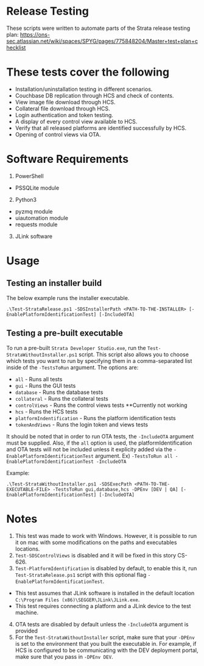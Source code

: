 # Release Testing

These scripts were written to automate parts of the Strata release testing plan:
https://ons-sec.atlassian.net/wiki/spaces/SPYG/pages/775848204/Master+test+plan+checklist

# These tests cover the following

* Installation/uninstallation testing in different scenarios.
* Couchbase DB replication through HCS and check of contents.
* View image file download through HCS.
* Collateral file download through HCS.
* Login authentication and token testing.
* A display of every control view available to HCS.
* Verify that all released platforms are identified successfully by HCS.
* Opening of control views via OTA.

# Software Requirements
1. PowerShell
  * PSSQLite module
2. Python3
  * pyzmq module
  * uiautomation module
  * requests module
3. JLink software

# Usage 

## Testing an installer build
The below example runs the installer executable.

`.\Test-StrataRelease.ps1 -SDSInstallerPath <PATH-TO-THE-INSTALLER> [-EnablePlatformIdentificationTest] [-IncludeOTA]`

## Testing a pre-built executable
To run a pre-built `Strata Developer Studio.exe`, run the `Test-StrataWithoutInstaller.ps1` script. This script also allows you to choose which tests you want to run by specifying them in a comma-separated list inside of the `-TestsToRun` argument. The options are:
* `all` - Runs all tests
* `gui` - Runs the GUI tests
* `database` - Runs the database tests
* `collateral` - Runs the collateral tests
* `controlViews` - Runs the control views tests **Currently not working
* `hcs` - Runs the HCS tests
* `platformIndentification` - Runs the platform identification tests
* `tokenAndViews` - Runs the login token and views tests

It should be noted that in order to run OTA tests, the `-IncludeOTA` argument must be supplied. Also, if the `all` option is used, the platformIdentification and OTA tests will not be included unless it explicity added via the `-EnablePlatformIdentificationTest` argument. Ex) `-TestsToRun all -EnablePlatformIdentificationTest -IncludeOTA`

Example:

`.\Test-StrataWithoutInstaller.ps1 -SDSExecPath <PATH-TO-THE-EXECUTABLE-FILE> -TestsToRun gui,database,hcs -DPEnv [DEV | QA] [-EnablePlatformIdentificationTest] [-IncludeOTA]`

# Notes
1. This test was made to work with Windows. However, it is possible to run it on mac with some modifications on the paths and executables locations.
2. `Test-SDSControlViews` is disabled and it will be fixed in this story CS-626.
3. `Test-PlatformIdentification` is disabled by default, to enable this it, run `Test-StrataRelease.ps1` script with this optional flag `-EnablePlatformIdentificationTest`.
  * This test assumes that JLink software is installed in the default location `C:\Program Files (x86)\SEGGER\JLink\JLink.exe`.
  * This test requires connecting a platform and a JLink device to the test machine.
4. OTA tests are disabled by default unless the `-IncludeOTA` argument is provided
5. For the `Test-StrataWithoutInstaller` script, make sure that your `-DPEnv` is set to the environment that you built the executable in. For example, if HCS is configured to be communicating with the DEV deployment portal, make sure that you pass in `-DPEnv DEV`.
